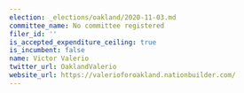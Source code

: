 ```yaml
---
election: _elections/oakland/2020-11-03.md
committee_name: No committee registered
filer_id: ''
is_accepted_expenditure_ceiling: true
is_incumbent: false
name: Victor Valerio
twitter_url: OaklandValerio
website_url: https://valerioforoakland.nationbuilder.com/
---
```

